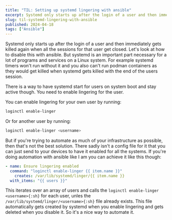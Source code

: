 ```yaml
---
title: "TIL: Setting up systemd lingering with ansible"
excerpt: Systemd only starts up after the login of a user and then immediately gets killed again when all the sessions for that user get closed. Let's look at how to disable this with ansible.
slug: til-systemd-lingering-with-ansible
published: 2024-04-18
tags: ["Ansible"]
---
```


Systemd only starts up after the login of a user and then immediately gets killed again when all the sessions for that user get closed. Let's look at how to disable this with ansible. But systemd is an important part necessary for a lot of programs and services on a Linux system. For example systemd timers won't run without it and you also can't run podman containers as they would get killed when systemd gets killed with the end of the users session.

There is a way to have systemd start for users on system boot and stay active though. You need to enable lingering for the user.

You can enable lingering for your own user by running:

```sh
loginctl enable-linger
```

Or for another user by running:

```sh
loginctl enable-linger <username>
```

But if you're trying to automate as much of your infrastructure as possible, then that's not the best solution. There sadly isn't a config file for it that you can just send to your devices to have it enabled for all the systems. If you're doing automation with ansible like I am you can achieve it like this though:

```yaml
- name: Ensure lingering enabled
  command: "loginctl enable-linger {{ item.name }}"
    creates: /var/lib/systemd/linger/{{ item.name }}
  with_items: "{{ users }}"
```

This iterates over an array of users and calls the `loginctl enable-linger <username>{:sh}` for each user, unles the `/var/lib/systemd/linger/<username>{:sh}` file already exists. This file automatically gets created by systemd when you enable lingering and gets deleted when you disable it. So it's a nice way to automate it.
